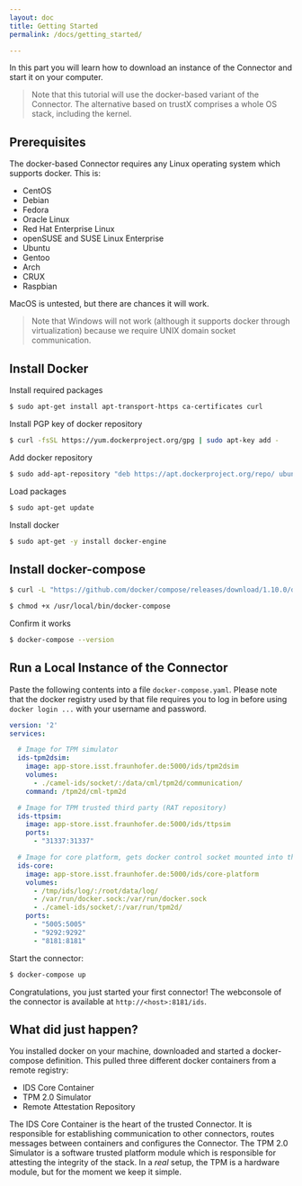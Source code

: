 ```yaml
---
layout: doc
title: Getting Started
permalink: /docs/getting_started/

---
```


In this part you will learn how to download an instance of the Connector and start it on your computer.

> Note that this tutorial will use the docker-based variant of the Connector. The alternative based on trustX comprises a whole OS stack, including the kernel.


## Prerequisites

The docker-based Connector requires any Linux operating system which supports docker. This is:

  - CentOS
  - Debian
  - Fedora
  - Oracle Linux
  - Red Hat Enterprise Linux
  - openSUSE and SUSE Linux Enterprise
  - Ubuntu
  - Gentoo
  - Arch
  - CRUX
  - Raspbian

MacOS is untested, but there are chances it will work.

> Note that Windows will not work (although it supports docker through virtualization) because we require UNIX domain socket communication.


## Install Docker

Install required packages

``` bash
$ sudo apt-get install apt-transport-https ca-certificates curl
```

Install PGP key of docker repository

``` bash
$ curl -fsSL https://yum.dockerproject.org/gpg | sudo apt-key add -
```

Add docker repository

``` bash
$ sudo add-apt-repository "deb https://apt.dockerproject.org/repo/ ubuntu-$(lsb_release -cs) main"
```

Load packages

``` bash
$ sudo apt-get update
```

Install docker

``` bash
$ sudo apt-get -y install docker-engine
```

## Install docker-compose

``` bash
$ curl -L "https://github.com/docker/compose/releases/download/1.10.0/docker-compose-$(uname -s)-$(uname -m)" -o /usr/local/bin/docker-compose
```

``` bash
$ chmod +x /usr/local/bin/docker-compose
```

Confirm it works

``` bash
$ docker-compose --version
```

## Run a Local Instance of the Connector

Paste the following contents into a file `docker-compose.yaml`. Please note that the docker registry used by that file requires you to log in before using `docker login ...` with your username and password.

``` yaml
version: '2'
services:

  # Image for TPM simulator
  ids-tpm2dsim:
    image: app-store.isst.fraunhofer.de:5000/ids/tpm2dsim
    volumes:
      - ./camel-ids/socket/:/data/cml/tpm2d/communication/
    command: /tpm2d/cml-tpm2d

  # Image for TPM trusted third party (RAT repository)
  ids-ttpsim:      
    image: app-store.isst.fraunhofer.de:5000/ids/ttpsim
    ports:
      - "31337:31337"

  # Image for core platform, gets docker control socket mounted into the image
  ids-core:
    image: app-store.isst.fraunhofer.de:5000/ids/core-platform
    volumes:
      - /tmp/ids/log/:/root/data/log/
      - /var/run/docker.sock:/var/run/docker.sock
      - ./camel-ids/socket/:/var/run/tpm2d/
    ports:
      - "5005:5005"
      - "9292:9292"
      - "8181:8181"

```

Start the connector:

```bash
$ docker-compose up
```

Congratulations, you just started your first connector! The webconsole of the connector is available at `http://<host>:8181/ids`.

## What did just happen?

You installed docker on your machine, downloaded and started a docker-compose definition. This pulled three different docker containers from a remote registry:

* IDS Core Container
* TPM 2.0 Simulator
* Remote Attestation Repository

The IDS Core Container is the heart of the trusted Connector. It is responsible for establishing communication to other connectors, routes messages between containers and configures the Connector.
The TPM 2.0 Simulator is a software trusted platform module which is responsible for attesting the integrity of the stack. In a _real_ setup, the TPM is a hardware module, but for the moment we keep it simple.
